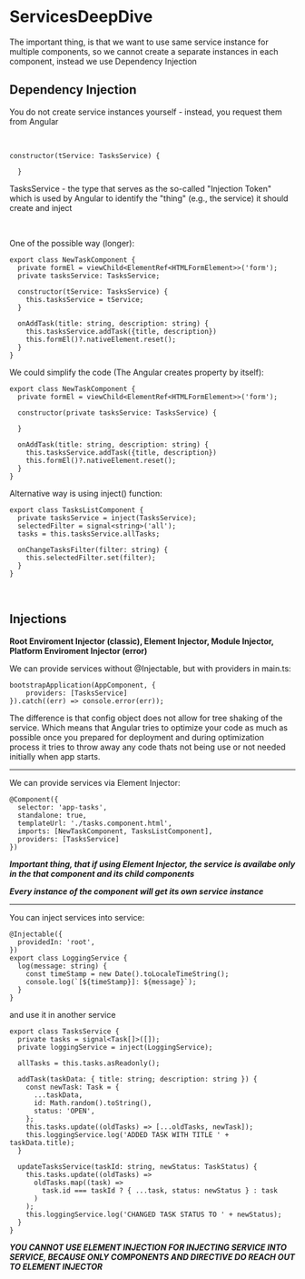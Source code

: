 # ServicesDeepDive

The important thing, is that we want to use same service instance for multiple components, so we cannot create a separate instances in each component, instead we use Dependency Injection

## Dependency Injection

You do not create service instances yourself - instead, you request them from Angular

<br>

```
constructor(tService: TasksService) {

  }
```

TasksService - the type that serves as the so-called "Injection Token" which is used by Angular to identify the "thing" (e.g., the service) it should create and inject

<br>

One of the possible way (longer):

```
export class NewTaskComponent {
  private formEl = viewChild<ElementRef<HTMLFormElement>>('form');
  private tasksService: TasksService;

  constructor(tService: TasksService) {
    this.tasksService = tService;
  }

  onAddTask(title: string, description: string) {
    this.tasksService.addTask({title, description})
    this.formEl()?.nativeElement.reset();
  }
}
```

We could simplify the code (The Angular creates property by itself):

```
export class NewTaskComponent {
  private formEl = viewChild<ElementRef<HTMLFormElement>>('form');

  constructor(private tasksService: TasksService) {

  }

  onAddTask(title: string, description: string) {
    this.tasksService.addTask({title, description})
    this.formEl()?.nativeElement.reset();
  }
}
```

Alternative way is using inject() function:

```
export class TasksListComponent {
  private tasksService = inject(TasksService);
  selectedFilter = signal<string>('all');
  tasks = this.tasksService.allTasks;

  onChangeTasksFilter(filter: string) {
    this.selectedFilter.set(filter);
  }
}
```

<br>

## Injections

**Root Enviroment Injector (classic), Element Injector, Module Injector, Platform Enviroment Injector (error)**

We can provide services without @Injectable, but with providers in main.ts:

```
bootstrapApplication(AppComponent, {
    providers: [TasksService]
}).catch((err) => console.error(err));
```

The difference is that config object does not allow for tree shaking of the service. Which means that Angular tries to optimize your code as much as possible once you prepared for deployment and during optimization process it tries to throw away any code thats not being use or not needed initially when app starts.

<hr>

We can provide services via Element Injector:

```
@Component({
  selector: 'app-tasks',
  standalone: true,
  templateUrl: './tasks.component.html',
  imports: [NewTaskComponent, TasksListComponent],
  providers: [TasksService]
})
```

***Important thing, that if using Element Injector, the service is availabe only in the that component and its child components***

***Every instance of the component will get its own service instance***

<hr>

You can inject services into service:

```
@Injectable({
  providedIn: 'root',
})
export class LoggingService {
  log(message: string) {
    const timeStamp = new Date().toLocaleTimeString();
    console.log(`[${timeStamp}]: ${message}`);
  }
}
```

and use it in another service

```
export class TasksService {
  private tasks = signal<Task[]>([]);
  private loggingService = inject(LoggingService);

  allTasks = this.tasks.asReadonly();

  addTask(taskData: { title: string; description: string }) {
    const newTask: Task = {
      ...taskData,
      id: Math.random().toString(),
      status: 'OPEN',
    };
    this.tasks.update((oldTasks) => [...oldTasks, newTask]);
    this.loggingService.log('ADDED TASK WITH TITLE ' + taskData.title);
  }

  updateTasksService(taskId: string, newStatus: TaskStatus) {
    this.tasks.update((oldTasks) =>
      oldTasks.map((task) =>
        task.id === taskId ? { ...task, status: newStatus } : task
      )
    );
    this.loggingService.log('CHANGED TASK STATUS TO ' + newStatus);
  }
}
```

***YOU CANNOT USE ELEMENT INJECTION FOR INJECTING SERVICE INTO SERVICE, BECAUSE ONLY COMPONENTS AND DIRECTIVE DO REACH OUT TO ELEMENT INJECTOR***